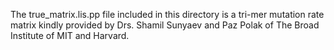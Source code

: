 The true_matrix.lis.pp file included in this directory is a tri-mer mutation rate matrix kindly provided by Drs. Shamil Sunyaev and Paz Polak of The Broad Institute of MIT and Harvard.
